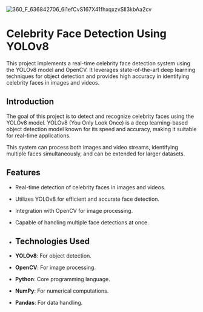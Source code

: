 ![360_F_636842706_6i1efCvS167X41fhxqxzvSlI3kbAa2cv](https://github.com/user-attachments/assets/620e5bc4-fc08-4ed2-a112-310e914bbcf5)
# Celebrity Face Detection Using YOLOv8

This project implements a real-time celebrity face detection system using the YOLOv8 model and OpenCV. It leverages state-of-the-art deep learning techniques for object detection and provides high accuracy in identifying celebrity faces in images and videos.

## Introduction
The goal of this project is to detect and recognize celebrity faces using the YOLOv8 model. YOLOv8 (You Only Look Once) is a deep learning-based object detection model known for its speed and accuracy, making it suitable for real-time applications.

This system can process both images and video streams, identifying multiple faces simultaneously, and can be extended for larger datasets.

## Features
- Real-time detection of celebrity faces in images and videos.
- Utilizes YOLOv8 for efficient and accurate face detection.
- Integration with OpenCV for image processing.
- Capable of handling multiple face detections at once.

- ## Technologies Used
- **YOLOv8**: For object detection.
- **OpenCV**: For image processing.
- **Python**: Core programming language.
- **NumPy**: For numerical computations.
- **Pandas**: For data handling.
